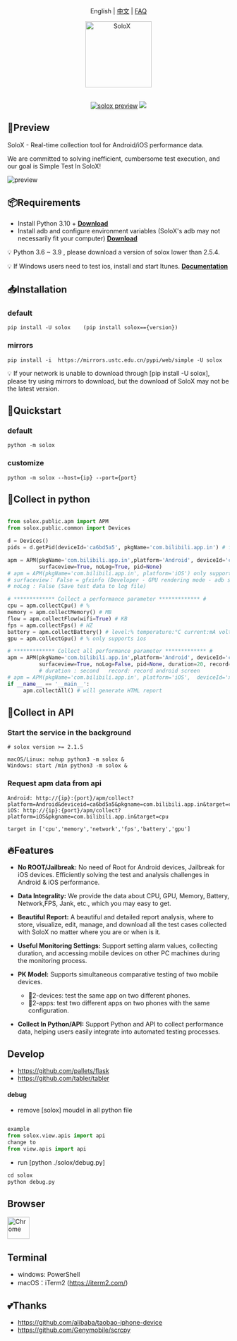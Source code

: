 <p align="center">
  <a>English</a> | <a href="./README.zh.md">中文</a> | <a href="./FAQ.md">FAQ</a>
</p>

<p align="center">
<a href="#">
<img src="https://cdn.nlark.com/yuque/0/2022/png/153412/1643364757640-b4529458-ec8d-42cc-a2d8-c0ce60fdf50f.png" alt="SoloX" width="150">
</a>
<br>
<br>

</p>
<p align="center">
<a href="https://pypi.org/project/solox/" target="__blank"><img src="https://img.shields.io/pypi/v/solox" alt="solox preview"></a>
<a href="https://pepy.tech/project/solox" target="__blank"><img src="https://static.pepy.tech/personalized-badge/solox?period=total&units=international_system&left_color=grey&right_color=orange&left_text=downloads"></a>

<br>
</p>

## 🔎Preview

SoloX - Real-time collection tool for Android/iOS performance data.

We are committed to solving inefficient, cumbersome test execution, and our goal is Simple Test In SoloX!

![preview](https://github.com/smart-test-ti/SoloX/assets/24454096/4d9d9dab-9e24-4327-a60a-84f14b79206d)

## 📦Requirements

- Install Python 3.10 + [**Download**](https://www.python.org/downloads/)
- Install adb and configure environment variables (SoloX's  adb may not necessarily fit your computer) [**Download**](https://developer.android.com/studio/releases/platform-tools)

💡 Python 3.6 ~ 3.9 , please download a version of solox lower than 2.5.4.

💡 If Windows users need to test ios, install and start Itunes. [**Documentation**](https://github.com/alibaba/taobao-iphone-device)

## 📥Installation

### default

```shell
pip install -U solox    (pip install solox=={version})
```

### mirrors

```shell
pip install -i  https://mirrors.ustc.edu.cn/pypi/web/simple -U solox
```

💡 If your network is unable to download through [pip install -U solox], please try using mirrors to download, but the download of SoloX may not be the latest version.

## 🚀Quickstart

### default

```shell
python -m solox
```

### customize

```shell
python -m solox --host={ip} --port={port}
```

## 🏴󠁣󠁩󠁣󠁭󠁿Collect in python

```python

from solox.public.apm import APM
from solox.public.common import Devices

d = Devices()
pids = d.getPid(deviceId='ca6bd5a5', pkgName='com.bilibili.app.in') # for android

apm = APM(pkgName='com.bilibili.app.in',platform='Android', deviceId='ca6bd5a5', 
          surfaceview=True, noLog=True, pid=None)
# apm = APM(pkgName='com.bilibili.app.in', platform='iOS') only supports one device
# surfaceview： False = gfxinfo (Developer - GPU rendering mode - adb shell dumpsys gfxinfo)
# noLog : False (Save test data to log file)

# ************* Collect a performance parameter ************* #
cpu = apm.collectCpu() # %
memory = apm.collectMemory() # MB
flow = apm.collectFlow(wifi=True) # KB
fps = apm.collectFps() # HZ
battery = apm.collectBattery() # level:% temperature:°C current:mA voltage:mV power:w
gpu = apm.collectGpu() # % only supports ios

# ************* Collect all performance parameter ************* #
apm = APM(pkgName='com.bilibili.app.in',platform='Android', deviceId='ca6bd5a5', 
          surfaceview=True, noLog=False, pid=None, duration=20, record=False) 
          # duration : second   record: record android screen
# apm = APM(pkgName='com.bilibili.app.in', platform='iOS',  deviceId='xxxx', noLog=False, duration=20, record=False)
if __name__ == '__main__':
     apm.collectAll() # will generate HTML report
```

## 🏴󠁣󠁩󠁣󠁭󠁿Collect in API

### Start the service in the background

```
# solox version >= 2.1.5

macOS/Linux: nohup python3 -m solox &
Windows: start /min python3 -m solox &
```

### Request apm data from api

```shell
Android: http://{ip}:{port}/apm/collect?platform=Android&deviceid=ca6bd5a5&pkgname=com.bilibili.app.in&target=cpu
iOS: http://{ip}:{port}/apm/collect?platform=iOS&pkgname=com.bilibili.app.in&target=cpu

target in ['cpu','memory','network','fps','battery','gpu']
```

## 🔥Features

* **No ROOT/Jailbreak:** No need of Root for Android devices, Jailbreak for iOS devices. Efficiently solving the test and analysis challenges in Android & iOS performance.
* **Data Integrality:** We provide the data about CPU, GPU, Memory, Battery, Network,FPS, Jank, etc., which you may easy to get.
* **Beautiful Report:** A beautiful and detailed report analysis, where to store, visualize, edit, manage, and download all the test cases collected with SoloX no matter where you are or when is it.
* **Useful Monitoring Settings:** Support setting alarm values, collecting duration, and accessing mobile devices on other PC machines during the monitoring process.
* **PK Model:** Supports simultaneous comparative testing of two mobile devices.

  - 🌱2-devices: test the same app on two different phones.
  - 🌱2-apps: test two different apps on two phones with the same configuration.
* **Collect In Python/API:** Support Python and API to collect performance data, helping users easily integrate into automated testing processes.

## Develop

* https://github.com/pallets/flask
* https://github.com/tabler/tabler

#### debug

* remove [solox] moudel in all python file

```python

example
from solox.view.apis import api  
change to 
from view.apis import api

```
* run [python ./solox/debug.py]

```python
cd solox
python debug.py
```

## Browser

<img src="https://cdn.nlark.com/yuque/0/2023/png/153412/1677553244198-96ce5709-f33f-4038-888f-f330d1f74450.png" alt="Chrome" width="50px" height="50px" />

## Terminal

- windows: PowerShell
- macOS：iTerm2 (https://iterm2.com/)

## 💕Thanks

- https://github.com/alibaba/taobao-iphone-device
- https://github.com/Genymobile/scrcpy
